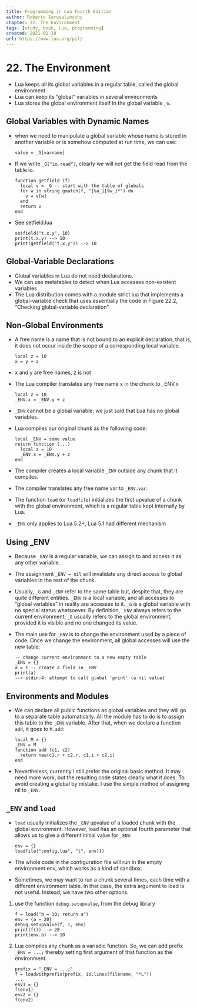 ```yaml
---
title: Programming in Lua Fourth Edition
author: Roberto Ierusalimschy
chapter: 22. The Environment
tags: [study, book, Lua, programming]
created: 2021-01-18
url: https://www.lua.org/pil/
---
```

# 22. The Environment

* Lua keeps all its global variables in a regular table, called the global environment
* Lua can keep its “global” variables in several environments
* Lua stores the global environment itself in the global variable `_G`.

## Global Variables with Dynamic Names

* when we need to manipulate a global variable whose name is stored in another variable or is somehow computed at run time, we can use:

    `value = _G[varname]`

* If we write `_G["io.read"]`, clearly we will not get the field read from the table io.

    ```
    function getfield (f)
      local v = _G -- start with the table of globals
      for w in string.gmatch(f, "[%a_][%w_]*") do
        v = v[w]
      end
      return v
    end
    ```

* See setfield.lua

    ```
    setfield("t.x.y", 10)
    print(t.x.y) --> 10
    print(getfield("t.x.y")) --> 10
    ```

## Global-Variable Declarations

* Global variables in Lua do not need declarations.
* We can use metatables to detect when Lua accesses non-existent variables
* The Lua distribution comes with a module strict.lua that implements a global-variable check that uses essentially the code in Figure 22.2, “Checking global-variable declaration”.

## Non-Global Environments

* A free name is a name that is not bound to an explicit declaration, that is, it does not occur inside the scope of a corresponding local variable.

    ```
    local z = 10
    x = y + z
    ```

* x and y are free names, z is not
* The Lua compiler translates any free name x in the chunk to _ENV.x

    ```
    local z = 10
    _ENV.x = _ENV.y + z
    ```

* `_ENV` cannot be a global variable; we just said that Lua has no global variables.
* Lua compiles our original chunk as the following code:

    ```
    local _ENV = some value
    return function (...)
      local z = 10
      _ENV.x = _ENV.y + z
    end
    ```

* The compiler creates a local variable `_ENV` outside any chunk that it compiles.
* The compiler translates any free name var to `_ENV.var`.
* The function `load` (or `loadfile`) initializes the first upvalue of a chunk with the global environment, which is a regular table kept internally by Lua.
* `_ENV` only applies to Lua 5.2+, Lua 5.1 had different mechanism

## Using _ENV

* Because `_ENV` is a regular variable, we can assign to and access it as any other variable.
* The assignment `_ENV = nil` will invalidate any direct access to global variables in the rest of the chunk.
* Usually, `_G` and `_ENV` refer to the same table but, despite that, they are quite different entities. `_ENV` is a local variable, and all accesses to “global variables” in reality are accesses to it. `_G` is a global variable with no special status whatsoever. By definition, `_ENV` always refers to the current environment; `_G` usually refers to the global environment, provided it is visible and no one changed its value.
* The main use for `_ENV` is to change the environment used by a piece of code. Once we change the environment, all global accesses will use the new table:

    ```
    -- change current environment to a new empty table
    _ENV = {}
    a = 1 -- create a field in _ENV
    print(a)
    --> stdin:4: attempt to call global 'print' (a nil value)
    ```

## Environments and Modules

* We can declare all public functions as global variables and they will go to a separate table automatically. All the module has to do is to assign this table to the `_ENV` variable. After that, when we declare a function `add`, it goes to `M.add`:

    ```
    local M = {}
    _ENV = M
    function add (c1, c2)
      return new(c1.r + c2.r, c1.i + c2.i)
    end
    ```

* Nevertheless, currently I still prefer the original basic method. It may need more work, but the resulting code states clearly what it does. To avoid creating a global by mistake, I use the simple method of assigning nil to `_ENV`.

## `_ENV` and `load`

* `load` usually initializes the `_ENV` upvalue of a loaded chunk with the global environment. However, load has an optional fourth parameter that allows us to give a different initial value for `_ENV`.

    ```
    env = {}
    loadfile("config.lua", "t", env)()
    ```

* The whole code in the configuration file will run in the empty environment env, which works as a kind of sandbox.
* Sometimes, we may want to run a chunk several times, each time with a different environment table. In that case, the extra argument to load is not useful. Instead, we have two other options.

1. use the function `debug.setupvalue`, from the debug library

    ```
    f = load("b = 10; return a")
    env = {a = 20}
    debug.setupvalue(f, 1, env)
    print(f()) --> 20
    print(env.b) --> 10
    ```

2. Lua compiles any chunk as a variadic function. So, we can add prefix `_ENV = ...;` thereby setting first argument of that function as the environment.

    ```
    prefix = "_ENV = ...;"
    f = loadwithprefix(prefix, io.lines(filename, "*L"))
    ...
    env1 = {}
    f(env1)
    env2 = {}
    f(env2)
    ```
